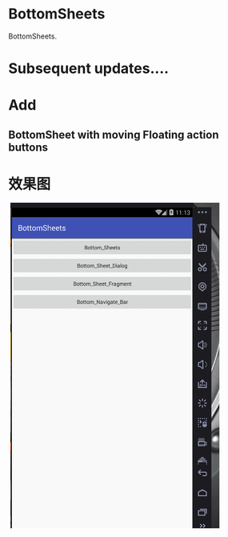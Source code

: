 # BottomSheets
BottomSheets.
# Subsequent updates....

# Add
## BottomSheet with moving Floating action buttons

# 效果图
  ![alt](https://github.com/pdliugithub/BottomSheets/blob/master/art/screen.gif)

